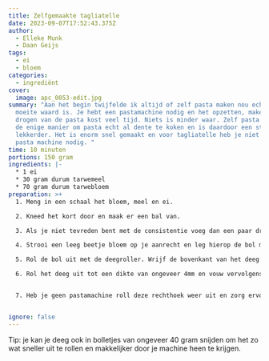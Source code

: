 ```yaml
---
title: Zelfgemaakte tagliatelle
date: 2023-09-07T17:52:43.375Z
author:
  - Elleke Munk
  - Daan Geijs
tags:
  - ei
  - bloem
categories:
  - ingrediënt
cover:
  image: apc_0053-edit.jpg
summary: "Aan het begin twijfelde ik altijd of zelf pasta maken nou echt de
  moeite waard is. Je hebt een pastamachine nodig en het opzetten, maken en
  drogen van de pasta kost veel tijd. Niets is minder waar. Zelf pasta maken is
  de enige manier om pasta echt al dente te koken en is daardoor een stuk
  lekkerder. Het is enorm snel gemaakt en voor tagliatelle heb je niet eens een
  pasta machine nodig. "
time: 10 minuten
portions: 150 gram
ingredients: |-
  * 1 ei
  * 30 gram durum tarwemeel﻿ 
  * 70 gram durum tarwebloem 
preparation: >+
  1. Meng in een schaal het bloem, meel en ei.

  2. Kneed het kort door en maak er een bal van.

  3. Als je niet tevreden bent met de consistentie voeg dan een paar druppels olijfolie toe, maar past op gebruik niet teveel olijfolie want dan deeg erg plakken. 

  4. Strooi een leeg beetje bloem op je aanrecht en leg hierop de bol met deeg

  5. Rol de bol uit met de deegroller. Wrijf de bovenkant van het deeg in met een beetje bloem om plakken te voorkomen. 

  6. Rol het deeg uit tot een dikte van ongeveer 4mm en vouw vervolgens het deeg naar binnen om een rechthoek te verkrijgen. 


  7. Heb je geen pastamachine roll deze rechthoek weer uit en zorg ervoor dat het een rechthoek blijft. Rol het deeg uit tot een dikte van 2mm. Bloem de bovenkant van het deeg nu in vouw het deeg in naar binnen zodat je drie lagen krijgt. Snijdt met een scherp mes je tagliatelle in de breedte die jij wilt.


ignore: false
---
```

T﻿ip: je kan je deeg ook in bolletjes van ongeveer 40 gram snijden om het zo wat sneller uit te rollen en makkelijker door je machine heen te krijgen.